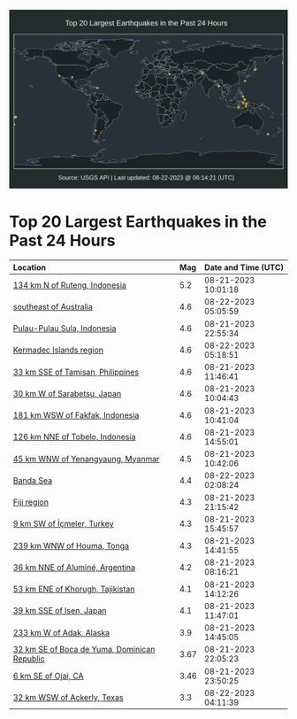 ![Map](./map.png)

# Top 20 Largest Earthquakes in the Past 24 Hours

| Location | Mag | Date and Time (UTC) |
|:---|:---|:---|
| [134 km N of Ruteng, Indonesia](https://earthquake.usgs.gov/earthquakes/eventpage/us7000kpuh) | 5.2 | 08-21-2023 10:01:18 |
| [southeast of Australia](https://earthquake.usgs.gov/earthquakes/eventpage/us7000kq1e) | 4.6 | 08-22-2023 05:05:59 |
| [Pulau-Pulau Sula, Indonesia](https://earthquake.usgs.gov/earthquakes/eventpage/us7000kpzi) | 4.6 | 08-21-2023 22:55:34 |
| [Kermadec Islands region](https://earthquake.usgs.gov/earthquakes/eventpage/us7000kq1g) | 4.6 | 08-22-2023 05:18:51 |
| [33 km SSE of Tamisan, Philippines](https://earthquake.usgs.gov/earthquakes/eventpage/us7000kpvp) | 4.6 | 08-21-2023 11:46:41 |
| [30 km W of Sarabetsu, Japan](https://earthquake.usgs.gov/earthquakes/eventpage/us7000kpuk) | 4.6 | 08-21-2023 10:04:43 |
| [181 km WSW of Fakfak, Indonesia](https://earthquake.usgs.gov/earthquakes/eventpage/us7000kpve) | 4.6 | 08-21-2023 10:41:04 |
| [126 km NNE of Tobelo, Indonesia](https://earthquake.usgs.gov/earthquakes/eventpage/us7000kpww) | 4.6 | 08-21-2023 14:55:01 |
| [45 km WNW of Yenangyaung, Myanmar](https://earthquake.usgs.gov/earthquakes/eventpage/us7000kpvh) | 4.5 | 08-21-2023 10:42:06 |
| [Banda Sea](https://earthquake.usgs.gov/earthquakes/eventpage/us7000kq0e) | 4.4 | 08-22-2023 02:08:24 |
| [Fiji region](https://earthquake.usgs.gov/earthquakes/eventpage/us7000kpz0) | 4.3 | 08-21-2023 21:15:42 |
| [9 km SW of İçmeler, Turkey](https://earthquake.usgs.gov/earthquakes/eventpage/us7000kpx5) | 4.3 | 08-21-2023 15:45:57 |
| [239 km WNW of Houma, Tonga](https://earthquake.usgs.gov/earthquakes/eventpage/us7000kpwt) | 4.3 | 08-21-2023 14:41:55 |
| [36 km NNE of Aluminé, Argentina](https://earthquake.usgs.gov/earthquakes/eventpage/us7000kpu5) | 4.2 | 08-21-2023 08:16:21 |
| [53 km ENE of Khorugh, Tajikistan](https://earthquake.usgs.gov/earthquakes/eventpage/us7000kpwc) | 4.1 | 08-21-2023 14:12:26 |
| [39 km SSE of Isen, Japan](https://earthquake.usgs.gov/earthquakes/eventpage/us7000kpvq) | 4.1 | 08-21-2023 11:47:01 |
| [233 km W of Adak, Alaska](https://earthquake.usgs.gov/earthquakes/eventpage/us7000kpxa) | 3.9 | 08-21-2023 14:45:05 |
| [32 km SE of Boca de Yuma, Dominican Republic](https://earthquake.usgs.gov/earthquakes/eventpage/pr2023233001) | 3.67 | 08-21-2023 22:05:23 |
| [6 km SE of Ojai, CA](https://earthquake.usgs.gov/earthquakes/eventpage/ci39646898) | 3.46 | 08-21-2023 23:50:25 |
| [32 km WSW of Ackerly, Texas](https://earthquake.usgs.gov/earthquakes/eventpage/tx2023qkal) | 3.3 | 08-22-2023 04:11:39 |
